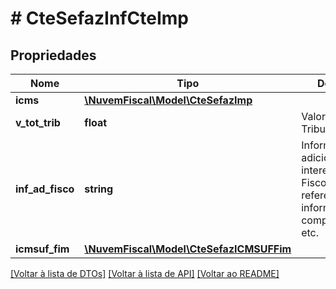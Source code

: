 # # CteSefazInfCteImp

## Propriedades

Nome | Tipo | Descrição | Comentários
------------ | ------------- | ------------- | -------------
**icms** | [**\NuvemFiscal\Model\CteSefazImp**](CteSefazImp.md) |  |
**v_tot_trib** | **float** | Valor Total dos Tributos. | [optional]
**inf_ad_fisco** | **string** | Informações adicionais de interesse do Fisco.  Norma referenciada, informações complementares, etc. | [optional]
**icmsuf_fim** | [**\NuvemFiscal\Model\CteSefazICMSUFFim**](CteSefazICMSUFFim.md) |  | [optional]

[[Voltar à lista de DTOs]](../../README.md#models) [[Voltar à lista de API]](../../README.md#endpoints) [[Voltar ao README]](../../README.md)
